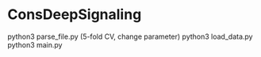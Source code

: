 # ConsDeepSignaling

python3 parse_file.py (5-fold CV, change parameter)
python3 load_data.py
python3 main.py